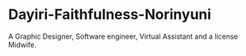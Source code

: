 # Dayiri-Faithfulness-Norinyuni
A Graphic Designer, Software engineer, Virtual Assistant and a license Midwife.
